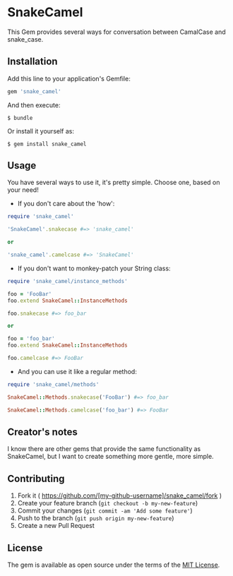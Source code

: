 # SnakeCamel

This Gem provides several ways for conversation between CamalCase and snake_case.

## Installation

Add this line to your application's Gemfile:

```ruby
gem 'snake_camel'
```

And then execute:

    $ bundle

Or install it yourself as:

    $ gem install snake_camel


## Usage

  You have several ways to use it, it's pretty simple. Choose one, based on your need!

  - If you don't care about the 'how':

  ```ruby
  require 'snake_camel'

  'SnakeCamel'.snakecase #=> 'snake_camel'

  or

  'snake_camel'.camelcase #=> 'SnakeCamel'
  ```

  - If you don't want to monkey-patch your String class:

```ruby
require 'snake_camel/instance_methods'

foo = 'FooBar'
foo.extend SnakeCamel::InstanceMethods

foo.snakecase #=> foo_bar

or

foo = 'foo_bar'
foo.extend SnakeCamel::InstanceMethods

foo.camelcase #=> FooBar
```
- And you can use it like a regular method:

```ruby
require 'snake_camel/methods'

SnakeCamel::Methods.snakecase('FooBar') #=> foo_bar

SnakeCamel::Methods.camelcase('foo_bar') #=> FooBar
```

## Creator's notes

I know there are other gems that provide the same functionality as SnakeCamel, but I want to create something more gentle, more simple.


## Contributing

1. Fork it ( https://github.com/[my-github-username]/snake_camel/fork )
2. Create your feature branch (`git checkout -b my-new-feature`)
3. Commit your changes (`git commit -am 'Add some feature'`)
4. Push to the branch (`git push origin my-new-feature`)
5. Create a new Pull Request

## License

The gem is available as open source under the terms of the [MIT License](http://opensource.org/licenses/MIT).

